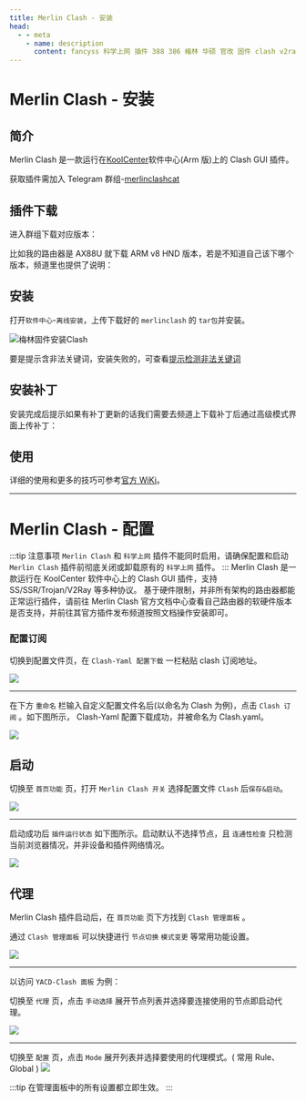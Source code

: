 ```yaml
---
title: Merlin Clash - 安装
head:
  - - meta
    - name: description
      content: fancyss 科学上网 插件 388 386 梅林 华硕 官改 固件 clash v2ray trojan
---
```


# Merlin Clash - 安装

## 简介

Merlin Clash 是一款运行在[KoolCenter](https://www.koolcenter.com/)软件中心(Arm 版)上的 Clash GUI 插件。

获取插件需加入 Telegram 群组-[merlinclashcat](https://t.me/merlinclashcat)

## 插件下载

进入群组下载对应版本：

比如我的路由器是 AX88U 就下载 ARM v8 HND 版本，若是不知道自己该下哪个版本，频道里也提供了说明：

## 安装

打开`软件中心`-`离线安装`，上传下载好的 `merlinclash` 的 `tar包`并安装。

![梅林固件安装Clash](https://cdn.apphb.cn/bbs_applehub_cn/2023/02/01145d3043141842-1024x420.png)

要是提示含非法关键词，安装失败的，可查看[提示检测非法关键词](/asus/illegal-keywords)

## 安装补丁

安装完成后提示如果有补丁更新的话我们需要去频道上下载补丁后通过高级模式界面上传补丁：

## 使用

详细的使用和更多的技巧可参考[官方 WiKi](https://mcreadme.gitbook.io/mc/)。

---

# Merlin Clash - 配置

:::tip 注意事项
`Merlin Clash` 和 `科学上网` 插件不能同时启用，请确保配置和启动 `Merlin Clash` 插件前彻底关闭或卸载原有的 `科学上网` 插件。
:::
Merlin Clash 是一款运行在 KoolCenter 软件中心上的 Clash GUI 插件，支持 SS/SSR/Trojan/V2Ray 等多种协议。
基于硬件限制，并非所有架构的路由器都能正常运行插件，请前往 Merlin Clash 官方文档中心查看自己路由器的软硬件版本是否支持，并前往其官方插件发布频道按照文档操作安装即可。

### 配置订阅

切换到配置文件页，在 `Clash-Yaml 配置下载` 一栏粘贴 clash 订阅地址。

![](https://i.theovan.cn/docs/MerlinClash2.jpeg)

---

在下方 `重命名` 栏输入自定义配置文件名后(以命名为 Clash 为例)，点击 `Clash 订阅` 。如下图所示， Clash-Yaml 配置下载成功，并被命名为 Clash.yaml。

![](https://i.theovan.cn/docs/MerlinClash3.jpeg)

## 启动

切换至 `首页功能` 页，打开 `Merlin Clash 开关` 选择配置文件 `Clash` 后`保存&启动`。

![](https://i.theovan.cn/docs/MerlinClash4.jpeg)

---

启动成功后 `插件运行状态` 如下图所示。启动默认不选择节点，且 `连通性检查` 只检测当前浏览器情况，并非设备和插件网络情况。

![](https://i.theovan.cn/docs/MerlinClash5.jpeg)

## 代理

Merlin Clash 插件启动后，在 `首页功能` 页下方找到 `Clash 管理面板` 。

通过 `Clash 管理面板` 可以快捷进行 `节点切换` `模式变更` 等常用功能设置。

![](https://i.theovan.cn/docs/MerlinClash6.jpeg)

---

以访问 `YACD-Clash 面板` 为例：

切换至 `代理` 页，点击 `手动选择` 展开节点列表并选择要连接使用的节点即启动代理。

![](https://i.theovan.cn/docs/MerlinClash7.png)

---

切换至 `配置` 页，点击 `Mode` 展开列表并选择要使用的代理模式。( 常用 Rule、Global )
![](https://i.theovan.cn/docs/MerlinClash8.png)

:::tip
在管理面板中的所有设置都立即生效。
:::
